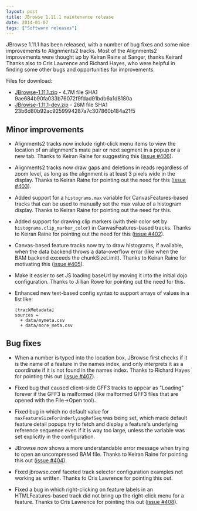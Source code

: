 ```yaml
---
layout: post
title: JBrowse 1.11.1 maintenance release
date: 2014-01-07
tags: ["Software releases"]
---
```


JBrowse 1.11.1 has been released, with a number of bug fixes and some nice improvements to Alignments2 tracks. Most of the Alignments2 improvements were thought up by Keiran Raine at Sanger, thanks Keiran! Thanks also to Cris Lawrence and Richard Hayes, who were helpful in finding some other bugs and opportunities for improvements.

Files for download:

-   [JBrowse-1.11.1.zip](https://jbrowse.org/releases/JBrowse-1.11.1.zip) - 4.7M
    file SHA1 9ae684b90fa033b76072f9fdad91bdb6a1d8180a
-   [JBrowse-1.11.1-dev.zip](https://jbrowse.org/releases/JBrowse-1.11.1-dev.zip) - 26M
    file SHA1 23b6d80b92ac9259994287a7c307860b184a21f5

## Minor improvements

-   Alignments2 tracks now include right-click menu items to view the
    location of an alignment's mate pair or next segment in a popup or
    a new tab. Thanks to Keiran Raine for suggesting this ([issue #406](https://github.com/gmod/jbrowse/issues/406)).

-   Alignments2 tracks now draw gaps and deletions in reads regardless
    of zoom level, as long as the alignment is at least 3 pixels wide
    in the display. Thanks to Keiran Raine for pointing out the need
    for this ([issue #403](https://github.com/gmod/jbrowse/issues/403)).

-   Added support for a `histograms.max` variable for
    CanvasFeatures-based tracks that can be used to manually set the
    max value of a histogram display. Thanks to Keiran Raine for
    pointing out the need for this.

-   Added support for drawing clip markers (with their color set by
    `histograms.clip_marker_color`) in CanvasFeatures-based
    tracks. Thanks to Keiran Raine for pointing out the need for this
    ([issue #402](https://github.com/gmod/jbrowse/issues/402)).

-   Canvas-based feature tracks now try to draw histograms, if
    available, when the data backend throws a data-overflow error (like
    when the BAM backend exceeds the chunkSizeLimit). Thanks to Keiran
    Raine for motivating this ([issue #405](https://github.com/gmod/jbrowse/issues/405)).

-   Make it easier to set JS loading baseUrl by moving it into the
    initial dojo configuration. Thanks to Jillian Rowe for pointing
    out the need for this.

-   Enhanced new text-based config syntax to support arrays of values
    in a list like:

        [trackMetadata]
        sources =
          + data/mymeta.csv
          + data/more_meta.csv

## Bug fixes

-   When a number is typed into the location box, JBrowse first checks
    if it is the name of a feature in the names index, and only
    interprets it as a coordinate if it is not found in the names
    index. Thanks to Richard Hayes for pointing this out ([issue #407](https://github.com/gmod/jbrowse/issues/407)).

-   Fixed bug that caused client-side GFF3 tracks to appear as
    "Loading" forever if the GFF3 is malformed (like malformed GFF3
    files that are opened with the File->Open tool).

-   Fixed bug in which no default value for
    `maxFeatureSizeForUnderlyingRefSeq` was being set, which made
    default feature detail popups try to fetch and display a feature's
    underlying reference sequence even if it is way too large, unless
    the variable was set explicitly in the configuration.

-   JBrowse now shows a more understandable error message when trying
    to open an uncompressed BAM file. Thanks to Keiran Raine for
    pointing this out ([issue #404](https://github.com/gmod/jbrowse/issues/404)).

-   Fixed jbrowse.conf faceted track selector configuration examples
    not working as written. Thanks to Cris Lawrence for pointing this
    out.

-   Fixed a bug in which right-clicking on feature labels in an
    HTMLFeatures-based track did not bring up the right-click menu for
    a feature. Thanks to Cris Lawrence for pointing this out ([issue #408](https://github.com/gmod/jbrowse/issues/408)).

